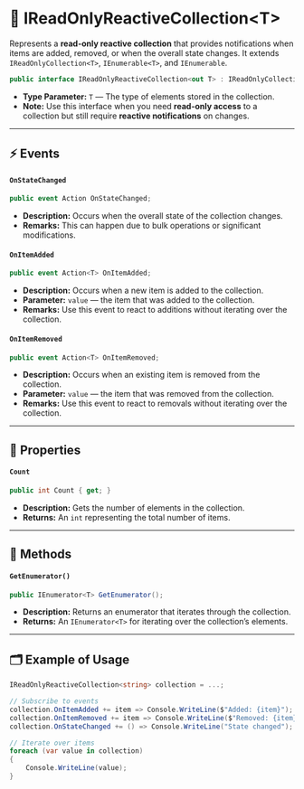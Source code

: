 # 🧩 IReadOnlyReactiveCollection&lt;T&gt;

Represents a **read-only reactive collection** that provides notifications when items are added, removed, or when the
overall state changes. It extends `IReadOnlyCollection<T>`, `IEnumerable<T>`, and `IEnumerable`.

```csharp
public interface IReadOnlyReactiveCollection<out T> : IReadOnlyCollection<T>
```

- **Type Parameter:** `T` — The type of elements stored in the collection.
- **Note:** Use this interface when you need **read-only access** to a collection but still require **reactive
  notifications** on changes.

---

## ⚡ Events

#### `OnStateChanged`

```csharp
public event Action OnStateChanged;
```

- **Description:** Occurs when the overall state of the collection changes.
- **Remarks:** This can happen due to bulk operations or significant modifications.

#### `OnItemAdded`

```csharp
public event Action<T> OnItemAdded;
```

- **Description:** Occurs when a new item is added to the collection.
- **Parameter:** `value` — the item that was added to the collection.
- **Remarks:** Use this event to react to additions without iterating over the collection.

#### `OnItemRemoved`

```csharp
public event Action<T> OnItemRemoved;
```

- **Description:** Occurs when an existing item is removed from the collection.
- **Parameter:** `value` — the item that was removed from the collection.
- **Remarks:** Use this event to react to removals without iterating over the collection.

---

## 🔑 Properties

#### `Count`

```csharp
public int Count { get; }
```

- **Description:** Gets the number of elements in the collection.
- **Returns:** An `int` representing the total number of items.

---

## 🏹 Methods

#### `GetEnumerator()`

```csharp
public IEnumerator<T> GetEnumerator();
```

- **Description:** Returns an enumerator that iterates through the collection.
- **Returns:** An `IEnumerator<T>` for iterating over the collection’s elements.

---

## 🗂 Example of Usage

```csharp
IReadOnlyReactiveCollection<string> collection = ...;

// Subscribe to events
collection.OnItemAdded += item => Console.WriteLine($"Added: {item}");
collection.OnItemRemoved += item => Console.WriteLine($"Removed: {item}");
collection.OnStateChanged += () => Console.WriteLine("State changed");

// Iterate over items
foreach (var value in collection)
{
    Console.WriteLine(value);
}
```